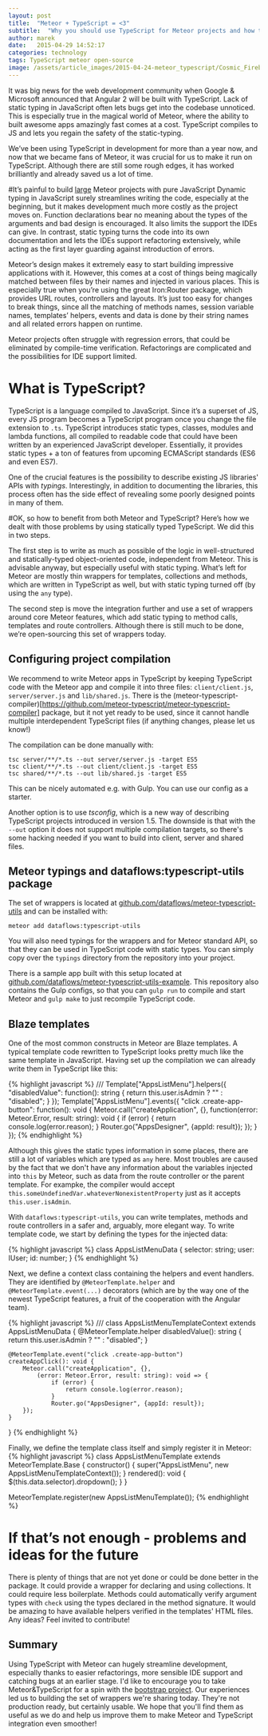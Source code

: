 ```yaml
---
layout: post
title:  "Meteor + TypeScript = <3"
subtitle:  "Why you should use TypeScript for Meteor projects and how to start? Introducing meteor-typescript-utils."
author: marek
date:   2015-04-29 14:52:17
categories: technology
tags: TypeScript meteor open-source
image: /assets/article_images/2015-04-24-meteor_typescript/Cosmic_Fireball_Falling_Over_ALMA.jpg
---
```


It was big news for the web development community when Google & Microsoft announced that Angular 2 will be built with TypeScript. Lack of static typing in JavaScript often lets bugs get into the codebase unnoticed. This is especially true in the magical world of Meteor, where the ability to built awesome apps amazingly fast comes at a cost. TypeScript compiles to JS and lets you regain the safety of the static-typing.

We’ve been using TypeScript in development for more than a year now, and now that we became fans of Meteor, it was crucial for us to make it run on TypeScript. Although there are still some rough edges, it has worked brilliantly and already saved us a lot of time.

#It’s painful to build <u>large</u> Meteor projects with pure JavaScript
Dynamic typing in JavaScript surely streamlines writing the code, especially at the beginning, but it makes development much more costly as the project moves on. Function declarations bear no meaning about the types of the arguments and bad design is encouraged. It also limits the support the IDEs can give. In contrast, static typing turns the code into its own documentation and lets the IDEs support refactoring extensively, while acting as the first layer guarding against introduction of errors.

Meteor’s design makes it extremely easy to start building impressive applications with it.  However, this comes at a cost of things being magically matched between files by their names and injected in various places. This is especially true when you’re using the great Iron:Router package, which provides URL routes, controllers and layouts. It’s just too easy for changes to break things, since all the matching of methods names, session variable names, templates’ helpers, events and data is done by their string names and all related errors happen on runtime.

Meteor projects often struggle with regression errors, that could be eliminated by compile-time verification. Refactorings are complicated and the possibilities for IDE support limited.

# What is TypeScript?

TypeScript is a language compiled to JavaScript. Since it’s a superset of JS, every JS program becomes a TypeScript program once you change the file extension to `.ts`. TypeScript introduces static types, classes, modules and lambda functions, all compiled to readable code that could have been written by an experienced JavaScript developer. Essentially, it provides static types + a ton of features from upcoming ECMAScript standards (ES6 and even ES7).

One of the crucial features is the possibility to describe existing JS libraries' APIs with _typings_. Interestingly, in addition to documenting the libraries, this process often has the side effect of revealing some poorly designed points in many of them.

#OK, so how to benefit from both Meteor and TypeScript?
Here’s how we dealt with those problems by using statically typed TypeScript. We did this in two steps.

The first step is to write as much as possible of the logic in well-structured and statically-typed object-oriented code, independent from Meteor. This is advisable anyway, but especially useful with static typing. What’s left for Meteor are mostly thin wrappers for templates, collections and methods, which are written in TypeScript as well, but with static typing turned off (by using the `any` type).

The second step is move the integration further and use a set of wrappers around core Meteor features, which add static typing to method calls, templates and route controllers. Although there is still much to be done, we’re open-sourcing this set of wrappers today.

## Configuring project compilation
We recommend to write Meteor apps in TypeScript by keeping TypeScript code with the Meteor app and compile it into three files: `client/client.js`, `server/server.js` and `lib/shared.js`. There is the (meteor-typescript-compiler)[https://github.com/meteor-typescript/meteor-typescript-compiler] package, but it not yet ready to be used, since it cannot handle multiple interdependent TypeScript files (if anything changes, please let us know!)

The compilation can be done manually with:

```
tsc server/**/*.ts --out server/server.js -target ES5
tsc client/**/*.ts --out client/client.js -target ES5
tsc shared/**/*.ts --out lib/shared.js -target ES5
```

This can be nicely automated e.g. with Gulp. You can use our config as a starter.

Another option is to use _tsconfig_, which is a new way of describing TypeScript projects introduced in version 1.5. The downside is that with the `--out` option it does not support multiple compilation targets, so there's some hacking needed if you want to build into client, server and shared files.

## Meteor typings and dataflows:typescript-utils package
The set of wrappers is located at [github.com/dataflows/meteor-typescript-utils](https://github.com/dataflows/meteor-typescript-utils) and can be installed with:

```meteor add dataflows:typescript-utils```

You will also need typings for the wrappers and for Meteor standard API, so that they can be used in TypeScript code with static types. You can simply copy over the `typings` directory from the repository into your project.

There is a sample app built with this setup located at [github.com/dataflows/meteor-typescript-utils-example](https://github.com/dataflows/meteor-typescript-utils-example). This repository also contains the Gulp configs, so that you can `gulp run` to compile and start Meteor and `gulp make` to just recompile TypeScript code.

## Blaze templates

One of the most common constructs in Meteor are Blaze templates. A typical template code rewritten to TypeScript looks pretty much like the same template in JavaScript. Having set up the compilation we can already write them in TypeScript like this:

{% highlight javascript %}
/// <reference path="../../../typings/meteor/meteor.d.ts"/>
Template["AppsListMenu"].helpers({
  "disabledValue": function(): string {
    return this.user.isAdmin ? "" : "disabled";
  }
});
Template["AppsListMenu"].events({
  "click .create-app-button": function(): void {
    Meteor.call("createApplication", {},
      function(error: Meteor.Error, result: string): void {
          if (error) {
            return console.log(error.reason);
          }
          Router.go("AppsDesigner", {appId: result});
      });
  }
});
{% endhighlight %}

Although this gives the static types information in some places, there are still a lot of variables which are typed as `any` here. Most troubles are caused by the fact that we don't have any information about the variables injected into `this` by Meteor, such as data from the route controller or the parent template. For exampke, the compiler would accept `this.someUndefinedVar.whateverNonexistentProperty` just as it accepts `this.user.isAdmin`.

With `dataflows:typescript-utils`, you can write templates, methods and route controllers in a safer and, arguably, more elegant way. To write template code, we start by defining the types for the injected data:

{% highlight javascript %}
class AppsListMenuData {
  selector: string;
  user: IUser;
  id: number;
}
{% endhighlight %}

Next, we define a context class containing the helpers and event handlers. They are identified by `@MeteorTemplate.helper` and `@MeteorTemplate.event(...)` decorators (which are by the way one of the newest TypeScript features, a fruit of the cooperation with the Angular team).

{% highlight javascript %}
///<reference path="../lib/MeteorTemplate.ts"/>
class AppsListMenuTemplateContext extends AppsListMenuData {
    @MeteorTemplate.helper
    disabledValue(): string {
        return this.user.isAdmin ? "" : "disabled";
    }

    @MeteorTemplate.event("click .create-app-button")
    createAppClick(): void {
        Meteor.call("createApplication", {},
            (error: Meteor.Error, result: string): void => {
                if (error) {
                    return console.log(error.reason);
                }
                Router.go("AppsDesigner", {appId: result});
        });
    }
}
{% endhighlight %}

Finally, we define the template class itself and simply register it in Meteor:
{% highlight javascript %}
class AppsListMenuTemplate extends MeteorTemplate.Base<AppsListMenuData> {
    constructor() { super("AppsListMenu", new AppsListMenuTemplateContext()); }
    rendered(): void {
        $(this.data.selector).dropdown();
    }
}

MeteorTemplate.register(new AppsListMenuTemplate());
{% endhighlight %}

# If that’s not enough - problems and ideas for the future
There is plenty of things that are not yet done or could be done better in the package. It could provide a wrapper for declaring and using collections. It could require less boilerplate. Methods could automatically verify argument types with `check` using the types declared in the method signature. It would be amazing to have available helpers verified in the templates' HTML files. Any ideas? Feel invited to contribute!

## Summary
Using TypeScript with Meteor can hugely streamline development, especially thanks to easier refactorings, more sensible IDE support and catching bugs at an earlier stage. I'd like to encourage you to take Meteor&TypeScript for a spin with the [bootstrap project](https://github.com/dataflows/meteor-TypeScript-utils-example). Our experiences led us to building the set of wrappers we're sharing today. They're not production ready, but certainly usable. We hope that you'll find them as useful as we do and help us improve them to make Meteor and TypeScript integration even smoother!
